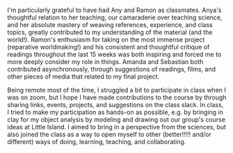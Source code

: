 I'm particularly grateful to have had Any and Ramon as classmates. Anya's thoughtful relation to her teaching, our camaraderie over teaching science, and her absolute mastery of weaving references, experience, and class topics, greatly contributed to my understanding of the material (and the world!). Ramon's enthusiasm for taking on the most immense project (reparative worldmaking!) and his consistent and thoughtful critique of readings throughout the last 15 weeks was both inspiring and forced me to more deeply consider my role in things. Amanda and Sebastian both contributed asynchronously, through suggestions of readings, films, and other pieces of media that related to my final project.

Being remote most of the time, I struggled a bit to participate in class when I was on zoom, but I hope I have made contributions to the course by through sharing links, events, projects, and suggestions on the class slack. In class, I tried to make my participation as hands-on as possible, e.g. by bringing in clay for my object analysis by modeling and drawing out our group's course ideas at Little Island. I aimed to bring in a perspective from the sciences, but also joined the class as a way to open myself to other (better!!!!! and/or different) ways of doing, learning, teaching, and collaborating. 